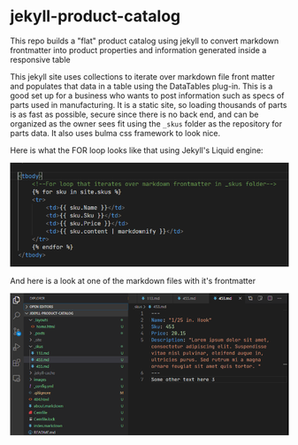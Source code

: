 # jekyll-product-catalog
This repo builds a "flat" product catalog using jekyll to convert markdown frontmatter into product properties and information generated inside a responsive table

This jekyll site uses collections to iterate over markdown file front matter and populates that data in a table using the DataTables plug-in. This is a good set up for a business who wants to post information such as specs of parts used in manufacturing. It is a static site, so loading thousands of parts is as fast as possible, secure since there is no back end, and can be organized as the owner sees fit using the `_skus` folder as the repository for parts data. It also uses bulma css framework to look nice.

Here is what the FOR loop looks like that using Jekyll's Liquid engine:

<img src="images/forloop.PNG" />

And here is a look at one of the markdown files with it's frontmatter

<img src="images/markdown.PNG" />
